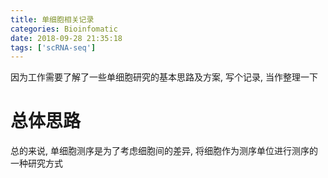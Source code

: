 ```yaml
---
title: 单细胞相关记录
categories: Bioinfomatic
date: 2018-09-28 21:35:18
tags: ['scRNA-seq']
---
```


因为工作需要了解了一些单细胞研究的基本思路及方案, 写个记录, 当作整理一下

<!-- more -->

# 总体思路
总的来说, 单细胞测序是为了考虑细胞间的差异, 将细胞作为测序单位进行测序的一种研究方式